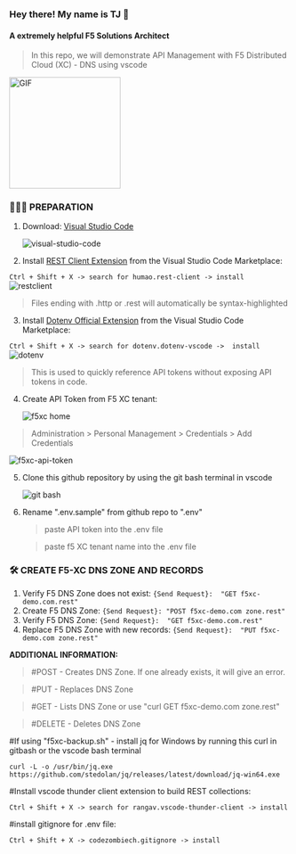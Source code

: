 <h3> Hey there! My name is TJ 👋 </h3>
<h4> A extremely helpful F5 Solutions Architect </h4>

> In this repo, we will demonstrate API Management with F5 Distributed Cloud (XC) - DNS using vscode
<img align="top" alt="GIF" src="https://github.com/tjvreugdenhil/f5xc-dns-zone-vscode/assets/20447165/1f759a05-39e5-4829-a74c-210f36154c03" width="200"/>

<h3> 👨🏻‍💻 PREPARATION </h3>

1) Download: [Visual Studio Code](https://code.visualstudio.com/)

   ![visual-studio-code](https://github.com/tjvreugdenhil/f5xc-dns-zone-vscode/assets/20447165/7bfce184-3a3d-49b9-a93a-f1d5c78501d0)


2) Install [REST Client Extension](https://marketplace.visualstudio.com/items?itemName=humao.rest-client) from the Visual Studio Code Marketplace:

`Ctrl + Shift + X -> search for humao.rest-client -> install
`
      ![restclient](https://github.com/tjvreugdenhil/f5xc-dns-zone-vscode/assets/20447165/b3774426-abcb-4fdc-afec-a0ef5032a6e0)

> Files ending with .http or .rest will automatically be syntax-highlighted


3) Install [Dotenv Official Extension](https://marketplace.visualstudio.com/items?itemName=dotenv.dotenv-vscode) from the Visual Studio Code Marketplace:
   
`Ctrl + Shift + X -> search for dotenv.dotenv-vscode ->  install 
`
      ![dotenv](https://github.com/tjvreugdenhil/f5xc-dns-zone-vscode/assets/20447165/de319c92-c6b2-484f-a3f9-b53a73fd3ca6)

> This is used to quickly reference API tokens without exposing API tokens in code. 


4) Create API Token from F5 XC tenant:
   
   ![f5xc home](https://github.com/tjvreugdenhil/f5xc-dns-zone-vscode/assets/20447165/67f27e89-b228-42f9-87d0-f9abd80784b6)

> Administration > Personal Management > Credentials > Add Credentials

   ![f5xc-api-token](https://github.com/tjvreugdenhil/f5xc-dns-zone-vscode/assets/20447165/cad1fe80-d5ac-4ba8-b404-97eef6ffdb38)

5) Clone this github repository by using the git bash terminal in vscode

   ![git bash](https://github.com/tjvreugdenhil/f5xc-dns-zone-vscode/assets/20447165/9064d58e-9ee5-4c66-a450-46cefa305d32)

   
7) Rename ".env.sample" from github repo to ".env"
    
   > paste API token into the .env file

   > paste f5 XC tenant name into the .env file 

<h3>🛠 CREATE F5-XC DNS ZONE AND RECORDS</h3>

1) Verify F5 DNS Zone does not exist:
`{Send Request}:  "GET f5xc-demo.com.rest"
`
2) Create F5 DNS Zone:
`{Send Request}: "POST f5xc-demo.com zone.rest"
`
3) Verify F5 DNS Zone:
`{Send Request}:  "GET f5xc-demo.com.rest"
`
4) Replace F5 DNS Zone with new records:
`{Send Request}:  "PUT f5xc-demo.com zone.rest"
`

**ADDITIONAL INFORMATION:**

> #POST - Creates DNS Zone. If one already exists, it will give an error.

> #PUT - Replaces DNS Zone 

> #GET - Lists DNS Zone or use "curl GET f5xc-demo.com zone.rest"

> #DELETE - Deletes DNS Zone


#If using "f5xc-backup.sh" - install jq for Windows by running this curl in gitbash or the vscode bash terminal

`curl -L -o /usr/bin/jq.exe https://github.com/stedolan/jq/releases/latest/download/jq-win64.exe
`

#Install vscode thunder client extension to build REST collections: 

`Ctrl + Shift + X -> search for rangav.vscode-thunder-client -> install 
`

#install gitignore for .env file:

`Ctrl + Shift + X -> codezombiech.gitignore -> install 
`
